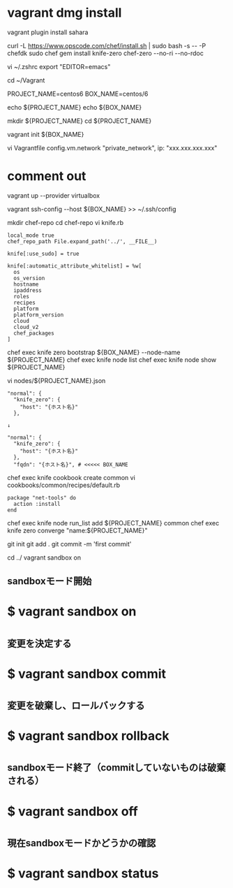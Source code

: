# vagrant dmg install

vagrant plugin install sahara

curl -L https://www.opscode.com/chef/install.sh | sudo bash -s -- -P chefdk
sudo chef gem install knife-zero chef-zero --no-ri --no-rdoc

vi ~/.zshrc
export "EDITOR=emacs"

cd ~/Vagrant

PROJECT_NAME=centos6
BOX_NAME=centos/6

echo ${PROJECT_NAME}
echo ${BOX_NAME}

mkdir ${PROJECT_NAME}
cd ${PROJECT_NAME}

vagrant init ${BOX_NAME}

vi Vagrantfile
config.vm.network "private_network", ip: "xxx.xxx.xxx.xxx"
# comment out

vagrant up --provider virtualbox

vagrant ssh-config --host ${BOX_NAME} >> ~/.ssh/config

mkdir chef-repo
cd chef-repo
vi knife.rb

```
local_mode true
chef_repo_path File.expand_path('../', __FILE__)

knife[:use_sudo] = true

knife[:automatic_attribute_whitelist] = %w[
  os
  os_version
  hostname
  ipaddress
  roles
  recipes
  platform
  platform_version
  cloud
  cloud_v2
  chef_packages
]
```

chef exec knife zero bootstrap ${BOX_NAME} --node-name ${PROJECT_NAME}
chef exec knife node list
chef exec knife node show ${PROJECT_NAME}

vi nodes/${PROJECT_NAME}.json						

```
"normal": {
  "knife_zero": {
    "host": "{ホスト名}"
  },

↓

"normal": {
  "knife_zero": {
    "host": "{ホスト名}"
  },
  "fqdn": "{ホスト名}", # <<<<< BOX_NAME
```

chef exec knife cookbook create common
vi cookbooks/common/recipes/default.rb

```
package "net-tools" do
  action :install
end
```

chef exec knife node run_list add ${PROJECT_NAME} common
chef exec knife zero converge "name:${PROJECT_NAME}"

git init
git add .
git commit -m 'first commit'

cd ../
vagrant sandbox on

## sandboxモード開始
# $ vagrant sandbox on
#
## 変更を決定する
# $ vagrant sandbox commit
#
## 変更を破棄し、ロールバックする
# $ vagrant sandbox rollback
#
## sandboxモード終了（commitしていないものは破棄される）
# $ vagrant sandbox off
#
## 現在sandboxモードかどうかの確認
# $ vagrant sandbox status
